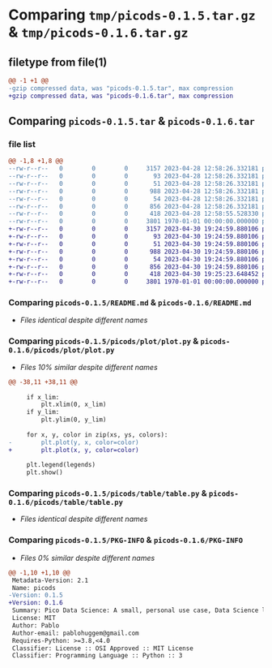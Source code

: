 # Comparing `tmp/picods-0.1.5.tar.gz` & `tmp/picods-0.1.6.tar.gz`

## filetype from file(1)

```diff
@@ -1 +1 @@
-gzip compressed data, was "picods-0.1.5.tar", max compression
+gzip compressed data, was "picods-0.1.6.tar", max compression
```

## Comparing `picods-0.1.5.tar` & `picods-0.1.6.tar`

### file list

```diff
@@ -1,8 +1,8 @@
--rw-r--r--   0        0        0     3157 2023-04-28 12:58:26.332181 picods-0.1.5/README.md
--rw-r--r--   0        0        0       93 2023-04-28 12:58:26.332181 picods-0.1.5/picods/__init__.py
--rw-r--r--   0        0        0       51 2023-04-28 12:58:26.332181 picods-0.1.5/picods/plot/__init__.py
--rw-r--r--   0        0        0      988 2023-04-28 12:58:26.332181 picods-0.1.5/picods/plot/plot.py
--rw-r--r--   0        0        0       54 2023-04-28 12:58:26.332181 picods-0.1.5/picods/table/__init__.py
--rw-r--r--   0        0        0      856 2023-04-28 12:58:26.332181 picods-0.1.5/picods/table/table.py
--rw-r--r--   0        0        0      418 2023-04-28 12:58:55.528330 picods-0.1.5/pyproject.toml
--rw-r--r--   0        0        0     3801 1970-01-01 00:00:00.000000 picods-0.1.5/PKG-INFO
+-rw-r--r--   0        0        0     3157 2023-04-30 19:24:59.880106 picods-0.1.6/README.md
+-rw-r--r--   0        0        0       93 2023-04-30 19:24:59.880106 picods-0.1.6/picods/__init__.py
+-rw-r--r--   0        0        0       51 2023-04-30 19:24:59.880106 picods-0.1.6/picods/plot/__init__.py
+-rw-r--r--   0        0        0      988 2023-04-30 19:24:59.880106 picods-0.1.6/picods/plot/plot.py
+-rw-r--r--   0        0        0       54 2023-04-30 19:24:59.880106 picods-0.1.6/picods/table/__init__.py
+-rw-r--r--   0        0        0      856 2023-04-30 19:24:59.880106 picods-0.1.6/picods/table/table.py
+-rw-r--r--   0        0        0      418 2023-04-30 19:25:23.648452 picods-0.1.6/pyproject.toml
+-rw-r--r--   0        0        0     3801 1970-01-01 00:00:00.000000 picods-0.1.6/PKG-INFO
```

### Comparing `picods-0.1.5/README.md` & `picods-0.1.6/README.md`

 * *Files identical despite different names*

### Comparing `picods-0.1.5/picods/plot/plot.py` & `picods-0.1.6/picods/plot/plot.py`

 * *Files 10% similar despite different names*

```diff
@@ -38,11 +38,11 @@
 
     if x_lim:
         plt.xlim(0, x_lim)
     if y_lim:
         plt.ylim(0, y_lim)
 
     for x, y, color in zip(xs, ys, colors):
-        plt.plot(y, x, color=color)
+        plt.plot(x, y, color=color)
 
     plt.legend(legends)
     plt.show()
```

### Comparing `picods-0.1.5/picods/table/table.py` & `picods-0.1.6/picods/table/table.py`

 * *Files identical despite different names*

### Comparing `picods-0.1.5/PKG-INFO` & `picods-0.1.6/PKG-INFO`

 * *Files 0% similar despite different names*

```diff
@@ -1,10 +1,10 @@
 Metadata-Version: 2.1
 Name: picods
-Version: 0.1.5
+Version: 0.1.6
 Summary: Pico Data Science: A small, personal use case, Data Science library.
 License: MIT
 Author: Pablo
 Author-email: pablohuggem@gmail.com
 Requires-Python: >=3.8,<4.0
 Classifier: License :: OSI Approved :: MIT License
 Classifier: Programming Language :: Python :: 3
```

